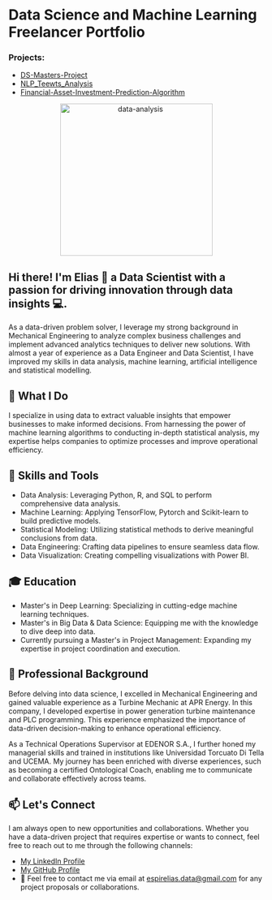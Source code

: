 # Data Science and Machine Learning Freelancer Portfolio 

<div>
  <div align="left">
    <h3>Projects:</h3>
    <ul>
    <li><a href=https://github.com/QuantumBrainLabs/DS-Masters-Project>DS-Masters-Project</a></li>
    <li><a href=https://github.com/QuantumBrainLabs/NLP_Teewts_Analysis>NLP_Teewts_Analysis</a></li>
    <li><a href=https://github.com/QuantumBrainLabs/Financial-Asset-Investment-Prediction-Algorithm>Financial-Asset-Investment-Prediction-Algorithm</a></li>
    </ul>
  </div>
  <div align="center">
    <img src="https://github.com/elias2112/elias2112/assets/87869947/9622841a-9188-47cc-a961-553de0effe9e" alt="data-analysis" width="300" />
  </div>
</div>

## Hi there! I'm Elias 👋 a Data Scientist with a passion for driving innovation through data insights 💻.

As a data-driven problem solver, I leverage my strong background in Mechanical Engineering to analyze complex business challenges and implement advanced analytics techniques to deliver new solutions. With almost a year of experience as a Data Engineer and Data Scientist, I have improved my skills in data analysis, machine learning, artificial intelligence and statistical modelling.

## 🚀 What I Do

I specialize in using data to extract valuable insights that empower businesses to make informed decisions. From harnessing the power of machine learning algorithms to conducting in-depth statistical analysis, my expertise helps companies to optimize processes and improve operational efficiency.

## 🔧 Skills and Tools

- Data Analysis: Leveraging Python, R, and SQL to perform comprehensive data analysis.
- Machine Learning: Applying TensorFlow, Pytorch and Scikit-learn to build predictive models.
- Statistical Modeling: Utilizing statistical methods to derive meaningful conclusions from data.
- Data Engineering: Crafting data pipelines to ensure seamless data flow.
- Data Visualization: Creating compelling visualizations with Power BI.

## 🎓 Education

- Master's in Deep Learning: Specializing in cutting-edge machine learning techniques.
- Master's in Big Data & Data Science: Equipping me with the knowledge to dive deep into data.
- Currently pursuing a Master's in Project Management: Expanding my expertise in project coordination and execution.

## 💼 Professional Background

Before delving into data science, I excelled in Mechanical Engineering and gained valuable experience as a Turbine Mechanic at APR Energy. In this company, I developed expertise in power generation turbine maintenance and PLC programming. This experience emphasized the importance of data-driven decision-making to enhance operational efficiency.

As a Technical Operations Supervisor at EDENOR S.A., I further honed my managerial skills and trained in institutions like Universidad Torcuato Di Tella and UCEMA. 
My journey has been enriched with diverse experiences, such as becoming a certified Ontological Coach, enabling me to communicate and collaborate effectively across teams.

## 📫 Let's Connect

I am always open to new opportunities and collaborations. Whether you have a data-driven project that requires expertise or wants to connect, feel free to reach out to me through the following channels:

- [My LinkedIn Profile](https://www.linkedin.com/in/elias-espir/)
- [My GitHub Profile](https://github.com/elias2112)
- 📧 Feel free to contact me via email at [espirelias.data@gmail.com](mailto:espirelias.data@gmail.com?Subject=New%20Project%20Proposal) for any project proposals or collaborations.

